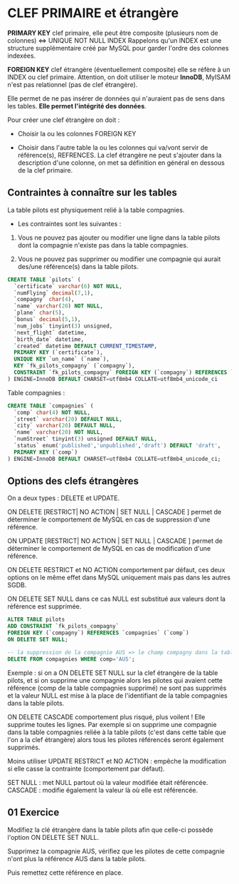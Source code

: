 # CLEF PRIMAIRE et étrangère

**PRIMARY KEY** clef primaire, elle peut être composite (plusieurs nom de colonnes) <=> UNIQUE NOT NULL INDEX
Rappelons qu'un INDEX est une structure supplémentaire créé par MySQL pour garder l'ordre des colonnes indexées.

**FOREIGN KEY** clef étrangère (éventuellement composite) elle se réfère à un INDEX ou clef primaire. Attention, on doit utiliser le moteur **InnoDB**, MyISAM n'est pas relationnel (pas de clef étrangère).

Elle permet de ne pas insérer de données qui n'auraient pas de sens dans les tables. **Elle permet l'intégrité des données**.

Pour créer une clef étrangère on doit :

- Choisir la ou les colonnes FOREIGN KEY

- Choisir dans l'autre table la ou les colonnes qui va/vont servir de référence(s), REFRENCES.
La clef étrangère ne peut s'ajouter dans la description d'une colonne, on met sa définition en général en dessous de la clef primaire.

## Contraintes à connaître sur les tables

La table pilots est physiquement relié à la table compagnies.

- Les contraintes sont les suivantes :

1. Vous ne pouvez pas ajouter ou modifier une ligne dans la table pilots dont la compagnie n'existe pas dans la table compagnies.

2. Vous ne pouvez pas supprimer ou modifier une compagnie qui aurait des/une référence(s) dans la table pilots.

```sql
CREATE TABLE `pilots` (
  `certificate` varchar(6) NOT NULL,
  `numFlying` decimal(7,1),
  `compagny` char(4),
  `name` varchar(20) NOT NULL,
  `plane` char(5),
  `bonus` decimal(5,1),
  `num_jobs` tinyint(3) unsigned,
  `next_flight` datetime,
  `birth_date` datetime,
  `created` datetime DEFAULT CURRENT_TIMESTAMP,
  PRIMARY KEY (`certificate`),
  UNIQUE KEY `un_name` (`name`),
  KEY `fk_pilots_compagny` (`compagny`),
  CONSTRAINT `fk_pilots_compagny` FOREIGN KEY (`compagny`) REFERENCES `compagnies` (`comp`)
) ENGINE=InnoDB DEFAULT CHARSET=utf8mb4 COLLATE=utf8mb4_unicode_ci
```

Table compagnies :

```sql
CREATE TABLE `compagnies` (
  `comp` char(4) NOT NULL,
  `street` varchar(20) DEFAULT NULL,
  `city` varchar(20) DEFAULT NULL,
  `name` varchar(20) NOT NULL,
  `numStreet` tinyint(3) unsigned DEFAULT NULL,
  `status` enum('published','unpublished','draft') DEFAULT 'draft',
  PRIMARY KEY (`comp`)
) ENGINE=InnoDB DEFAULT CHARSET=utf8mb4 COLLATE=utf8mb4_unicode_ci;
```

## Options des clefs étrangères

On a deux types : DELETE et UPDATE.

ON DELETE [RESTRICT| NO ACTION | SET NULL | CASCADE ] permet de déterminer le comportement de MySQL en cas de suppression d'une référence.

ON UPDATE [RESTRICT| NO ACTION | SET NULL | CASCADE ] permet de déterminer le comportement de MySQL en cas de modification d'une référence.

ON DELETE RESTRICT et NO ACTION comportement par défaut, ces deux options on le même effet dans MySQL uniquement mais pas dans les autres SGDB.

ON DELETE SET NULL dans ce cas NULL est substitué aux valeurs dont la référence est supprimée.

```sql 
ALTER TABLE pilots
ADD CONSTRAINT `fk_pilots_compagny` 
FOREIGN KEY (`compagny`) REFERENCES `compagnies` (`comp`)
ON DELETE SET NULL;

-- la suppression de la compagnie AUS => le champ compagny dans la table pilots aura la valeur NULL pour tous les pilotes de cette compagnie
DELETE FROM compagnies WHERE comp='AUS'; 
```

Exemple : si on a ON DELETE SET NULL sur la clef étrangère de la table pilots, et si on supprime une compagnie alors les pilotes qui avaient cette référence (comp de la table compagnies supprimé) ne sont pas supprimés et la valeur NULL est mise à la place de l'identifiant de la table compagnies dans la table pilots.

ON DELETE CASCADE comportement plus risqué, plus voilent ! Elle supprime toutes les lignes. Par exemple si on supprime une compagnie dans la table compagnies reliée à la table pilots (c'est dans cette table que l'on a la clef étrangère) alors tous les pilotes référencés seront également supprimés.

Moins utiliser
UPDATE RESTRICT et NO ACTION : empêche la modification si elle casse la contrainte (comportement par défaut).

SET NULL : met NULL partout où la valeur modifiée était référencée.
CASCADE : modifie également la valeur là où elle est référencée.

## 01 Exercice

Modifiez la clé étrangère dans la table pilots afin que celle-ci possède l'option ON DELETE SET NULL.

Supprimez la compagnie AUS, vérifiez que les pilotes de cette compagnie n'ont plus la référence AUS dans la table pilots.

Puis remettez cette référence en place.

